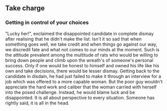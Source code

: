 ## Take charge
### Getting in control of your choices

"Lucky her!", exclaimed the disappointed candidate in complete dismay after realising that he didn't make the list. Isn't it so sad that when something goes well, we take credit and when things go against our way, we discredit fate and what not comes to our minds at the moment. Such is the attitude prevalent among the multitude of rats who would be willing to bring down people and climb upon the wreath's of someone's personal success. Only if one would be honest to himself and owned his life like his own and take decisions, there would be lesser dismay. Getting back to the candidate in disdain, he had just failed to make it through an interview for a job which was offered to a more capable woman. But the poor guy wouldn't appreciate the hard work and caliber that the woman carried with herself into the posed challenge. Instead, he would blame luck and be disappointed. It is all about perspective to every situation. Someone has rightly said, it is all in the head. 